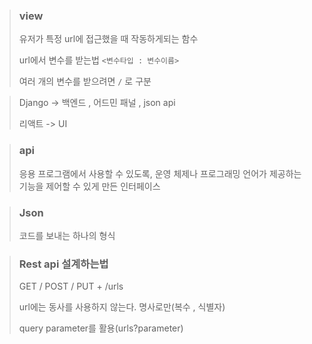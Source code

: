 > ### view
>
> 유저가 특정 url에 접근했을 때 작동하게되는 함수
>
> url에서 변수를 받는법 `<변수타입 : 변수이름>`
>
> 여러 개의 변수를 받으려면 `/` 로 구분

> Django -> 백엔드 , 어드민 패널 , json api
> 
> 리액트 -> UI 

> ### api
>
> 응용 프로그램에서 사용할 수 있도록,
> 운영 체제나 프로그래밍 언어가 제공하는 기능을 제어할 수 있게 만든 인터페이스

> ### Json
> 코드를 보내는 하나의 형식

> ### Rest api 설계하는법
>
> GET / POST / PUT + /urls
>
> url에는 동사를 사용하지 않는다. 명사로만(복수 , 식별자)
>
> query parameter를 활용(urls?parameter)

